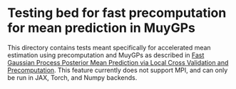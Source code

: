 # Testing bed for fast precomputation for mean prediction in MuyGPs

This directory contains tests meant specifically for accelerated mean estimation
using precomputation and MuyGPs as described in 
[Fast Gaussian Process Posterior Mean Prediction via Local Cross Validation and Precomputation](https://arxiv.org/abs/2205.10879v1). This feature currently does not support MPI, and can only be run in
JAX, Torch, and Numpy backends.